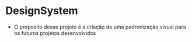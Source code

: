 # DesignSystem
- O proposito desse projeto é a criação de uma padronização visual para os futuros projetos desenvolvidos
